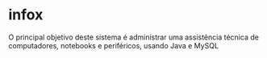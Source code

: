 # infox
O principal objetivo deste sistema é administrar uma assistência técnica de computadores, notebooks e periféricos, usando Java e MySQL
